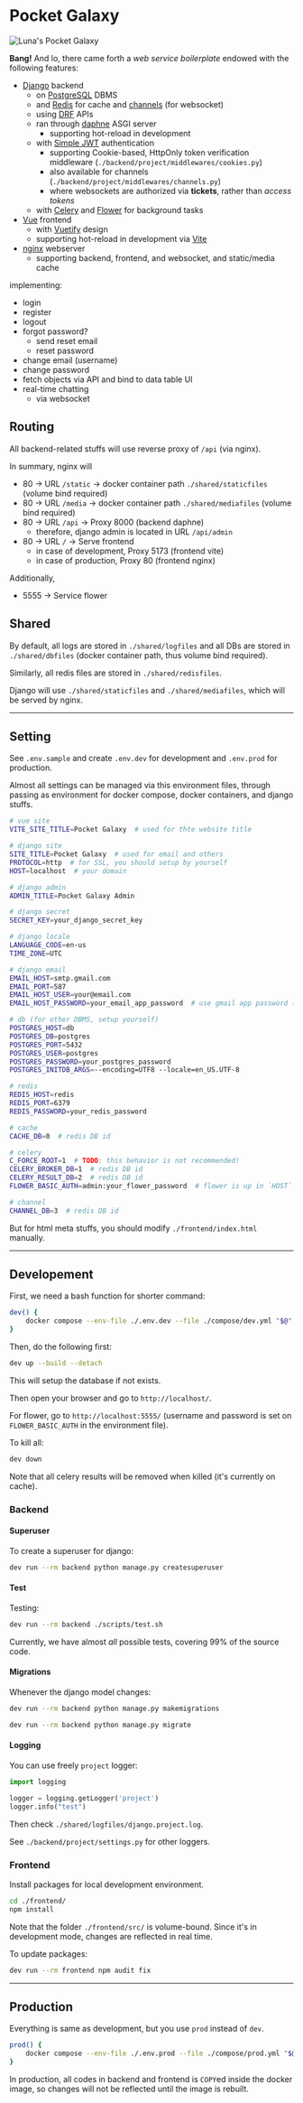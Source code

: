 # Pocket Galaxy

![Luna's Pocket Galaxy](others/concept.png)

**Bang!** And lo, there came forth a *web service boilerplate* endowed with the following features:

* [Django](https://www.djangoproject.com) backend
    * on [PostgreSQL](https://www.postgresql.org/) DBMS
    * and [Redis](https://redis.io/) for cache and [channels](https://channels.readthedocs.io/en/latest/) (for websocket)
    * using [DRF](https://www.django-rest-framework.org) APIs
    * ran through [daphne](https://github.com/django/daphne) ASGI server
        * supporting hot-reload in development
    * with [Simple JWT](https://django-rest-framework-simplejwt.readthedocs.io/en/latest/) authentication
        * supporting Cookie-based, HttpOnly token verification middleware (`./backend/project/middlewares/cookies.py`)
        * also available for channels (`./backend/project/middlewares/channels.py`)
        * where websockets are authorized via **tickets**, rather than *access tokens*
    * with [Celery](https://docs.celeryq.dev/) and [Flower](https://flower.readthedocs.io/en/latest/) for background tasks
* [Vue](https://vuejs.org/) frontend
    * with [Vuetify](https://vuetifyjs.com) design
    * supporting hot-reload in development via [Vite](https://vite.dev/)
* [nginx](https://nginx.org/) webserver
    * supporting backend, frontend, and websocket, and static/media cache

implementing:

* login
* register
* logout
* forgot password?
    * send reset email
    * reset password
* change email (username)
* change password
* fetch objects via API and bind to data table UI
* real-time chatting
    * via websocket

## Routing

All backend-related stuffs will use reverse proxy of `/api` (via nginx).

In summary, nginx will

* 80 &rightarrow; URL `/static` &rightarrow; docker container path `./shared/staticfiles` (volume bind required)
* 80 &rightarrow; URL `/media` &rightarrow; docker container path `./shared/mediafiles` (volume bind required)
* 80 &rightarrow; URL `/api` &rightarrow; Proxy 8000 (backend daphne)
    * therefore, django admin is located in URL `/api/admin`
* 80 &rightarrow; URL `/` &rightarrow; Serve frontend
    * in case of development, Proxy 5173 (frontend vite)
    * in case of production, Proxy 80 (frontend nginx)

Additionally,

* 5555 &rightarrow; Service flower

## Shared

By default, all logs are stored in `./shared/logfiles` and all DBs are stored in `./shared/dbfiles` (docker container path, thus volume bind required).

Similarly, all redis files are stored in `./shared/redisfiles`.

Django will use `./shared/staticfiles` and `./shared/mediafiles`, which will be served by nginx.

---

## Setting

See `.env.sample` and create `.env.dev` for development and `.env.prod` for production.

Almost all settings can be managed via this environment files, through passing as environment for docker compose, docker containers, and django stuffs.

```bash
# vue site
VITE_SITE_TITLE=Pocket Galaxy  # used for thte website title

# django site
SITE_TITLE=Pocket Galaxy  # used for email and others
PROTOCOL=http  # for SSL, you should setup by yourself
HOST=localhost  # your domain

# django admin
ADMIN_TITLE=Pocket Galaxy Admin

# django secret
SECRET_KEY=your_django_secret_key

# django locale
LANGUAGE_CODE=en-us
TIME_ZONE=UTC

# django email
EMAIL_HOST=smtp.gmail.com
EMAIL_PORT=587
EMAIL_HOST_USER=your@email.com
EMAIL_HOST_PASSWORD=your_email_app_password  # use gmail app password (not your root password)

# db (for other DBMS, setup yourself)
POSTGRES_HOST=db
POSTGRES_DB=postgres
POSTGRES_PORT=5432
POSTGRES_USER=postgres
POSTGRES_PASSWORD=your_postgres_password
POSTGRES_INITDB_ARGS=--encoding=UTF8 --locale=en_US.UTF-8

# redis
REDIS_HOST=redis
REDIS_PORT=6379
REDIS_PASSWORD=your_redis_password

# cache
CACHE_DB=0  # redis DB id

# celery
C_FORCE_ROOT=1  # TODO: this behavior is not recommended!
CELERY_BROKER_DB=1  # redis DB id
CELERY_RESULT_DB=2  # redis DB id
FLOWER_BASIC_AUTH=admin:your_flower_password  # flower is up in `HOST`:5555

# channel
CHANNEL_DB=3  # redis DB id
```

But for html meta stuffs, you should modify `./frontend/index.html` manually.

---

## Developement

First, we need a bash function for shorter command:

```bash
dev() {
    docker compose --env-file ./.env.dev --file ./compose/dev.yml "$@"
}
```

Then, do the following first:

```bash
dev up --build --detach
```

This will setup the database if not exists.

Then open your browser and go to `http://localhost/`.

For flower, go to `http://localhost:5555/` (username and password is set on `FLOWER_BASIC_AUTH` in the environment file).

To kill all:

```bash
dev down
```

Note that all celery results will be removed when killed (it's currently on cache).

### Backend

#### Superuser

To create a superuser for django:

```bash
dev run --rm backend python manage.py createsuperuser
```

#### Test

Testing:

```bash
dev run --rm backend ./scripts/test.sh
```

Currently, we have almost *all* possible tests, covering 99% of the source code.

#### Migrations

Whenever the django model changes:

```bash
dev run --rm backend python manage.py makemigrations
```

```bash
dev run --rm backend python manage.py migrate
```

#### Logging

You can use freely `project` logger:

```python
import logging

logger = logging.getLogger('project')
logger.info("test")
```

Then check `./shared/logfiles/django.project.log`.

See `./backend/project/settings.py` for other loggers.

### Frontend

Install packages for local development environment.

```bash
cd ./frontend/
npm install
```

Note that the folder `./frontend/src/` is volume-bound. Since it's in development mode, changes are reflected in real time.

To update packages:

```bash
dev run --rm frontend npm audit fix
```

---

## Production

Everything is same as development, but you use `prod` instead of `dev`.

```bash
prod() {
    docker compose --env-file ./.env.prod --file ./compose/prod.yml "$@"
}
```

In production, all codes in backend and frontend is `COPY`ed inside the docker image, so changes will not be reflected until the image is rebuilt.
